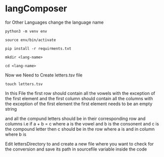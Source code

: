 # langComposer
for Other Languages change the language name 
``` 
python3 -m venv env
```
``` 
source env/bin/activate
```
``` 
pip install -r requirments.txt
```
``` 
mkdir <lang-name>
```

``` 
cd <lang-name>
```
Now we Need to Create letters.tsv file
```
touch letters.tsv
```
In this File the first row should contain all the vowels with the exception of the first element 
and the first column should contain all the columns with the exception of the first element
the first element needs to be an empty string 

and all the compund letters should be in their corresponding row and columns 
i.e  if a + b  = c where a is the vowel and b is the consonent and c is the compound letter
then c should be in the row where a is and in column where b is


Edit lettersDirectory to <lang-name>
and create a new file where you want to check for the conversion 
and save its path in sourcefile variable inside the code
